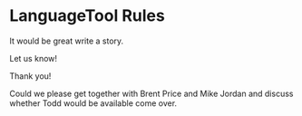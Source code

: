 # LanguageTool Rules

It would be great write a story.

Let us know!

Thank you!

Could we please get together with Brent Price and Mike Jordan and discuss whether Todd would be available come over.
